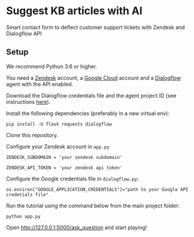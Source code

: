 # Suggest KB articles with AI
Smart contact form to deflect customer support tickets with Zendesk and Dialogflow API

## Setup

We recommend Python 3.6 or higher.

You need a [Zendesk](https://www.zendesk.com/) account, a [Google Cloud](https://cloud.google.com/) account and a [Dialogflow](https://cloud.google.com/dialogflow) agent with the API enabled. 

Download the Dialogflow credentials file and the agent project ID (see instructions [here](https://cloud.google.com/dialogflow/docs/quick/setup#auth)). 


Install the following dependencies (preferably in a new virtual env):

`pip install -U flask requests dialogflow`

Clone this repository.

Configure your Zendesk account in `app.py`

`ZENDESK_SUBDOMAIN = 'your zendesk subdomain'`

`ZENDESK_API_TOKEN = 'your zendesk api token'`

Configure the Google credentials file in `dialogflow.py`:

`os.environ["GOOGLE_APPLICATION_CREDENTIALS"]="path to your Google API credetials file"`


Run the tutorial using the command below from the main project folder:

`python app.py`

Open http://127.0.0.1:5000/ask_question and start playing!